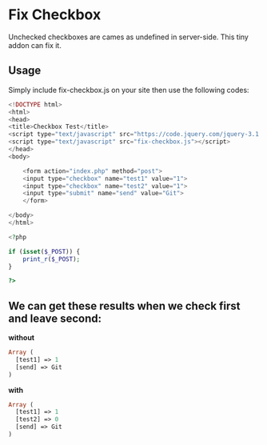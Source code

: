 Fix Checkbox
====================
Unchecked checkboxes are cames as undefined in server-side. This tiny addon can fix it.

## Usage
Simply include fix-checkbox.js on your site then use the following codes:

```php
<!DOCTYPE html>
<html>
<head>
<title>Checkbox Test</title>
<script type="text/javascript" src="https://code.jquery.com/jquery-3.1.0.min.js"></script>
<script type="text/javascript" src="fix-checkbox.js"></script>
</head>
<body>

    <form action="index.php" method="post">
    <input type="checkbox" name="test1" value="1">
    <input type="checkbox" name="test2" value="1">
    <input type="submit" name="send" value="Git">
    </form>

</body>
</html>

<?php

if (isset($_POST)) {
    print_r($_POST);
}

?>
```
## We can get these results when we check first and leave second:

**without**
```php
Array (
  [test1] => 1
  [send] => Git
)
```
**with**
```php
Array (
  [test1] => 1
  [test2] => 0
  [send] => Git
)
```
